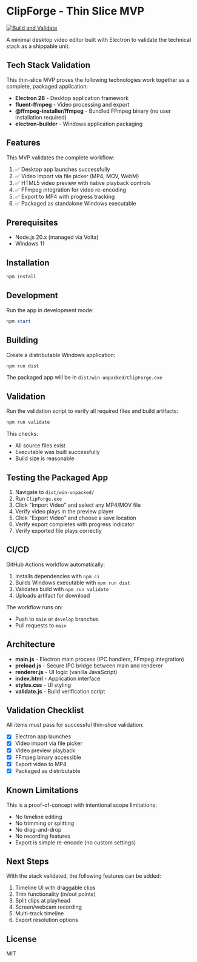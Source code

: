 # ClipForge - Thin Slice MVP

[![Build and Validate](https://github.com/YOUR_USERNAME/LazyVid-main/actions/workflows/build.yml/badge.svg)](https://github.com/YOUR_USERNAME/LazyVid-main/actions/workflows/build.yml)

A minimal desktop video editor built with Electron to validate the technical stack as a shippable unit.

## Tech Stack Validation

This thin-slice MVP proves the following technologies work together as a complete, packaged application:

- **Electron 28** - Desktop application framework
- **fluent-ffmpeg** - Video processing and export
- **@ffmpeg-installer/ffmpeg** - Bundled FFmpeg binary (no user installation required)
- **electron-builder** - Windows application packaging

## Features

This MVP validates the complete workflow:

1. ✅ Desktop app launches successfully
2. ✅ Video import via file picker (MP4, MOV, WebM)
3. ✅ HTML5 video preview with native playback controls
4. ✅ FFmpeg integration for video re-encoding
5. ✅ Export to MP4 with progress tracking
6. ✅ Packaged as standalone Windows executable

## Prerequisites

- Node.js 20.x (managed via Volta)
- Windows 11

## Installation

```powershell
npm install
```

## Development

Run the app in development mode:

```powershell
npm start
```

## Building

Create a distributable Windows application:

```powershell
npm run dist
```

The packaged app will be in `dist/win-unpacked/ClipForge.exe`

## Validation

Run the validation script to verify all required files and build artifacts:

```powershell
npm run validate
```

This checks:
- All source files exist
- Executable was built successfully
- Build size is reasonable

## Testing the Packaged App

1. Navigate to `dist/win-unpacked/`
2. Run `ClipForge.exe`
3. Click "Import Video" and select any MP4/MOV file
4. Verify video plays in the preview player
5. Click "Export Video" and choose a save location
6. Verify export completes with progress indicator
7. Verify exported file plays correctly

## CI/CD

GitHub Actions workflow automatically:
1. Installs dependencies with `npm ci`
2. Builds Windows executable with `npm run dist`
3. Validates build with `npm run validate`
4. Uploads artifact for download

The workflow runs on:
- Push to `main` or `develop` branches
- Pull requests to `main`

## Architecture

- **main.js** - Electron main process (IPC handlers, FFmpeg integration)
- **preload.js** - Secure IPC bridge between main and renderer
- **renderer.js** - UI logic (vanilla JavaScript)
- **index.html** - Application interface
- **styles.css** - UI styling
- **validate.js** - Build verification script

## Validation Checklist

All items must pass for successful thin-slice validation:

- [x] Electron app launches
- [x] Video import via file picker
- [x] Video preview playback
- [x] FFmpeg binary accessible
- [x] Export video to MP4
- [x] Packaged as distributable

## Known Limitations

This is a proof-of-concept with intentional scope limitations:

- No timeline editing
- No trimming or splitting
- No drag-and-drop
- No recording features
- Export is simple re-encode (no custom settings)

## Next Steps

With the stack validated, the following features can be added:

1. Timeline UI with draggable clips
2. Trim functionality (in/out points)
3. Split clips at playhead
4. Screen/webcam recording
5. Multi-track timeline
6. Export resolution options

## License

MIT
